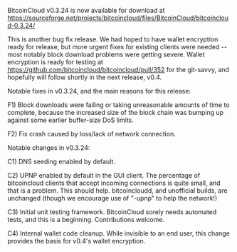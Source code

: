 BitcoinCloud v0.3.24 is now available for download at
https://sourceforge.net/projects/bitcoincloud/files/BitcoinCloud/bitcoincloud-0.3.24/

This is another bug fix release.  We had hoped to have wallet encryption ready for release, but more urgent fixes for existing clients were needed -- most notably block download problems were getting severe.  Wallet encryption is ready for testing at https://github.com/bitcoincloud/bitcoincloud/pull/352 for the git-savvy, and hopefully will follow shortly in the next release, v0.4.

Notable fixes in v0.3.24, and the main reasons for this release:

F1) Block downloads were failing or taking unreasonable amounts of time to complete, because the increased size of the block chain was bumping up against some earlier buffer-size DoS limits.

F2) Fix crash caused by loss/lack of network connection.

Notable changes in v0.3.24:

C1) DNS seeding enabled by default.

C2) UPNP enabled by default in the GUI client.  The percentage of bitcoincloud clients that accept incoming connections is quite small, and that is a problem.  This should help.  bitcoincloudd, and unofficial builds, are unchanged (though we encourage use of "-upnp" to help the network!)

C3) Initial unit testing framework.  BitcoinCloud sorely needs automated tests, and this is a beginning.  Contributions welcome.

C4) Internal wallet code cleanup.  While invisible to an end user, this change provides the basis for v0.4's wallet encryption.
